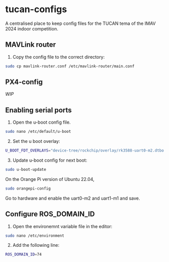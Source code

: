 # tucan-configs

A centralised place to keep config files for the TUCAN tema of the IMAV 2024 indoor competition.

## MAVLink router

1. Copy the config file to the correct directory:


```sh
sudo cp mavlink-router.conf /etc/mavlink-router/main.conf
```


## PX4-config

*WIP*


## Enabling serial ports

1. Open the u-boot config file.
```sh
sudo nano /etc/default/u-boot
```

2. Set the u boot overlay:
```sh
U_BOOT_FDT_OVERLAYS="device-tree/rockchip/overlay/rk3588-uart0-m2.dtbo device-tree/rockchip/overlay/rk3588-uart1-m1.dtbo"
```

3. Update u-boot config for next boot:
```sh
sudo u-boot-update
```

On the Orange Pi version of Ubuntu 22.04, 
```sh
sudo orangepi-config
```
Go to hardware and enable the uart0-m2 and uart1-m1 and save.

## Configure ROS_DOMAIN_ID
1. Open the environemnt variable file in the editor:
```sh
sudo nano /etc/environment
```
2. Add the following line:
```sh
ROS_DOMAIN_ID=74
```

